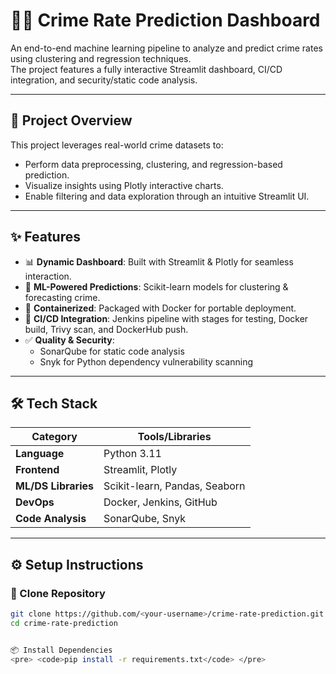 # 🕵️‍♂️ Crime Rate Prediction Dashboard

An end-to-end machine learning pipeline to analyze and predict crime rates using clustering and regression techniques.  
The project features a fully interactive Streamlit dashboard, CI/CD integration, and security/static code analysis.

---

## 🚀 Project Overview

This project leverages real-world crime datasets to:

- Perform data preprocessing, clustering, and regression-based prediction.
- Visualize insights using Plotly interactive charts.
- Enable filtering and data exploration through an intuitive Streamlit UI.

---

## ✨ Features

- 📊 **Dynamic Dashboard**: Built with Streamlit & Plotly for seamless interaction.
- 🤖 **ML-Powered Predictions**: Scikit-learn models for clustering & forecasting crime.
- 🐳 **Containerized**: Packaged with Docker for portable deployment.
- 🔁 **CI/CD Integration**: Jenkins pipeline with stages for testing, Docker build, Trivy scan, and DockerHub push.
- ✅ **Quality & Security**:
  - SonarQube for static code analysis
  - Snyk for Python dependency vulnerability scanning

---

## 🛠️ Tech Stack

| Category           | Tools/Libraries                     |
|--------------------|--------------------------------------|
| **Language**        | Python 3.11                          |
| **Frontend**        | Streamlit, Plotly                    |
| **ML/DS Libraries** | Scikit-learn, Pandas, Seaborn        |
| **DevOps**          | Docker, Jenkins, GitHub              |
| **Code Analysis**   | SonarQube, Snyk                      |

---

## ⚙️ Setup Instructions

### 🔁 Clone Repository
```bash
git clone https://github.com/<your-username>/crime-rate-prediction.git
cd crime-rate-prediction


📦 Install Dependencies
<pre> <code>pip install -r requirements.txt</code> </pre>

